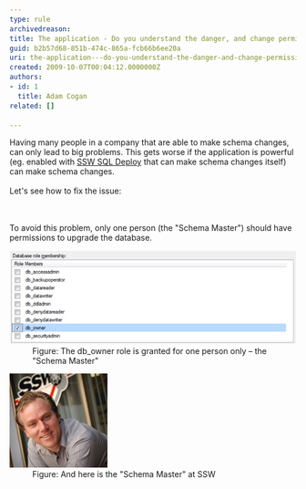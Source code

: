 ```yaml
---
type: rule
archivedreason: 
title: The application - Do you understand the danger, and change permissions so "Schema Changes" can only be done by the "Schema Master"?
guid: b2b57d68-851b-474c-865a-fcb66b6ee20a
uri: the-application---do-you-understand-the-danger-and-change-permissions-so-schema-changes-can-only-be-done-by-the-schema-master
created: 2009-10-07T00:04:12.0000000Z
authors:
- id: 1
  title: Adam Cogan
related: []

---
```



Having many people in a company that are able to make schema changes, can only lead to big problems. This gets worse if the application is powerful (eg. enabled with <a href="http://www.ssw.com.au/SSW/SQLDeploy/">SSW SQL Deploy</a> that can make schema changes itself) can make schema changes. <br>
<br>
Let's see how to fix the issue: 

<br><excerpt class='endintro'></excerpt><br>
To avoid this problem, only one person (the "Schema Master") should have permissions to upgrade the database.
<dl>
    <dt><img alt="" src="FullPermission.jpg" /> </dt>
    <dd>Figure: The db_owner role is granted for one person only – the "Schema Master" </dd>
</dl>
<dl class="image">
    <dt><img alt="" src="Adam.jpg" /> </dt>
    <dd>Figure: And here is the "Schema Master" at SSW </dd>
</dl>



